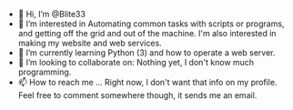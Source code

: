 - 👋 Hi, I’m @Blite33
- 👀 I’m interested in
Automating common tasks with scripts or programs, and getting off the grid and out of the machine.
I'm also interested in making my website and web services.
- 🌱 I’m currently learning
Python (3) and how to operate a web server.
- 💞️ I’m looking to collaborate on:
Nothing yet, I don't know much programming.
- 📫 How to reach me ...
Right now, I don't want that info on my profile. Feel free to comment somewhere though, it sends me an email.

<!---
Blite33/Blite33 is a ✨ special ✨ repository because its `README.md` (this file) appears on your GitHub profile.
You can click the Preview link to take a look at your changes.
--->
